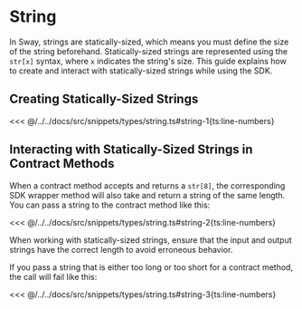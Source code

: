 # String

In Sway, strings are statically-sized, which means you must define the size of the string beforehand. Statically-sized strings are represented using the `str[x]` syntax, where `x` indicates the string's size.
This guide explains how to create and interact with statically-sized strings while using the SDK.

## Creating Statically-Sized Strings

<<< @/../../docs/src/snippets/types/string.ts#string-1{ts:line-numbers}

## Interacting with Statically-Sized Strings in Contract Methods

When a contract method accepts and returns a `str[8]`, the corresponding SDK wrapper method will also take and return a string of the same length. You can pass a string to the contract method like this:

<<< @/../../docs/src/snippets/types/string.ts#string-2{ts:line-numbers}

When working with statically-sized strings, ensure that the input and output strings have the correct length to avoid erroneous behavior.

If you pass a string that is either too long or too short for a contract method, the call will fail like this:

<<< @/../../docs/src/snippets/types/string.ts#string-3{ts:line-numbers}
